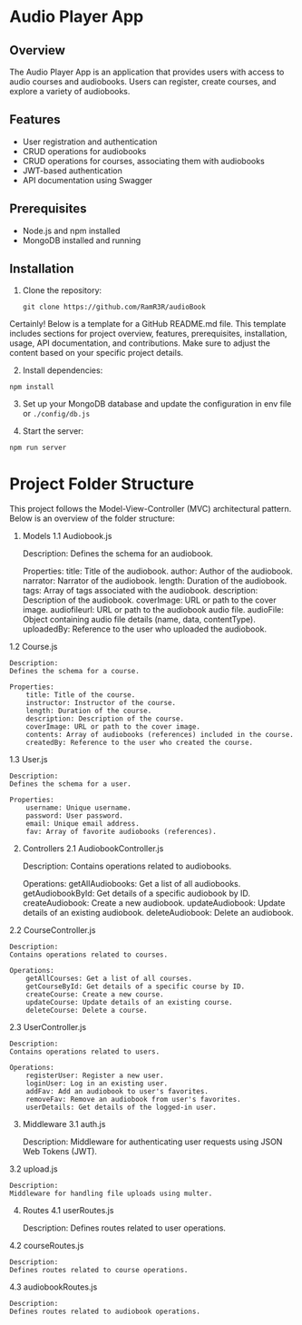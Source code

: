 ﻿# Audio Player App

## Overview

The Audio Player App is an application that provides users with access to audio courses and audiobooks. Users can register, create courses, and explore a variety of audiobooks.

## Features

- User registration and authentication
- CRUD operations for audiobooks
- CRUD operations for courses, associating them with audiobooks
- JWT-based authentication
- API documentation using Swagger

## Prerequisites

- Node.js and npm installed
- MongoDB installed and running

## Installation

1. Clone the repository:

   ```
   git clone https://github.com/RamR3R/audioBook
   ```
   
Certainly! Below is a template for a GitHub README.md file. This template includes sections for project overview, features, prerequisites, installation, usage, API documentation, and contributions. Make sure to adjust the content based on your specific project details.

2. Install dependencies:

```
npm install
```

3. Set up your MongoDB database and update the configuration in env file or ``` ./config/db.js ```

4. Start the server:

```
npm run server
```
# Project Folder Structure

This project follows the Model-View-Controller (MVC) architectural pattern. Below is an overview of the folder structure:
1. Models
1.1 Audiobook.js

    Description:
    Defines the schema for an audiobook.

    Properties:
        title: Title of the audiobook.
        author: Author of the audiobook.
        narrator: Narrator of the audiobook.
        length: Duration of the audiobook.
        tags: Array of tags associated with the audiobook.
        description: Description of the audiobook.
        coverImage: URL or path to the cover image.
        audiofileurl: URL or path to the audiobook audio file.
        audioFile: Object containing audio file details (name, data, contentType).
        uploadedBy: Reference to the user who uploaded the audiobook.

1.2 Course.js

    Description:
    Defines the schema for a course.

    Properties:
        title: Title of the course.
        instructor: Instructor of the course.
        length: Duration of the course.
        description: Description of the course.
        coverImage: URL or path to the cover image.
        contents: Array of audiobooks (references) included in the course.
        createdBy: Reference to the user who created the course.

1.3 User.js

    Description:
    Defines the schema for a user.

    Properties:
        username: Unique username.
        password: User password.
        email: Unique email address.
        fav: Array of favorite audiobooks (references).

2. Controllers
2.1 AudiobookController.js

    Description:
    Contains operations related to audiobooks.

    Operations:
        getAllAudiobooks: Get a list of all audiobooks.
        getAudiobookById: Get details of a specific audiobook by ID.
        createAudiobook: Create a new audiobook.
        updateAudiobook: Update details of an existing audiobook.
        deleteAudiobook: Delete an audiobook.

2.2 CourseController.js

    Description:
    Contains operations related to courses.

    Operations:
        getAllCourses: Get a list of all courses.
        getCourseById: Get details of a specific course by ID.
        createCourse: Create a new course.
        updateCourse: Update details of an existing course.
        deleteCourse: Delete a course.

2.3 UserController.js

    Description:
    Contains operations related to users.

    Operations:
        registerUser: Register a new user.
        loginUser: Log in an existing user.
        addFav: Add an audiobook to user's favorites.
        removeFav: Remove an audiobook from user's favorites.
        userDetails: Get details of the logged-in user.

3. Middleware
3.1 auth.js

    Description:
    Middleware for authenticating user requests using JSON Web Tokens (JWT).

3.2 upload.js

    Description:
    Middleware for handling file uploads using multer.

4. Routes
4.1 userRoutes.js

    Description:
    Defines routes related to user operations.

4.2 courseRoutes.js

    Description:
    Defines routes related to course operations.

4.3 audiobookRoutes.js

    Description:
    Defines routes related to audiobook operations.